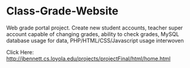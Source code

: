 # Class-Grade-Website
Web grade portal project. Create new student accounts, teacher super account capable of changing grades, ability to check grades, MySQL database usage for data, PHP/HTML/CSS/Javascript usage interwoven


Click Here: http://jbennett.cs.loyola.edu/projects/projectFinal/html/home.html 
